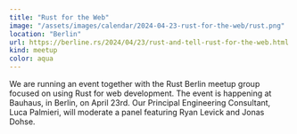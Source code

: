 ```yaml
---
title: "Rust for the Web"
image: "/assets/images/calendar/2024-04-23-rust-for-the-web/rust.png"
location: "Berlin"
url: https://berline.rs/2024/04/23/rust-and-tell-rust-for-the-web.html
kind: meetup
color: aqua
---
```


We are running an event together with the Rust Berlin meetup group focused on using Rust for web development. The event is happening at Bauhaus, in Berlin, on April 23rd. Our Principal Engineering Consultant, Luca Palmieri, will moderate a panel featuring Ryan Levick and Jonas Dohse.
